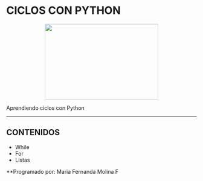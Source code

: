 # **CICLOS CON PYTHON**
<p align="center">
  <img src ="https://forum.huawei.com/enterprise/es/data/attachment/forum/202205/07/090337s4254kwfccbt8u14.png" height="200" width="300">
</p>

Aprendiendo ciclos con Python
***
## **CONTENIDOS**
- While
- For
- Listas

**Programado por: Maria Fernanda Molina F



